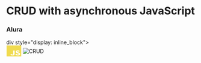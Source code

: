 # <h1>CRUD with asynchronous JavaScript</h1>

<h3>Alura</h3>

div style="display: inline_block"><br>
  <img align="center" alt="Js" height="30" width="40" src="https://raw.githubusercontent.com/devicons/devicon/master/icons/javascript/javascript-plain.svg">
  <img align="center" alt="CRUD" height="30" width="40" src="https://miro.medium.com/max/1838/1*PpTSlj9PSgB4VPEx4zEReQ.png">
</div>
  
